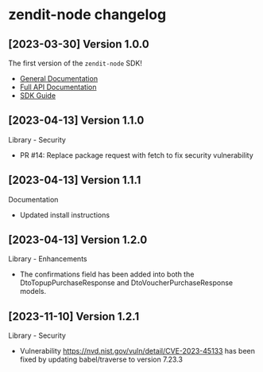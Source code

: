 zendit-node changelog
=====================

[2023-03-30] Version 1.0.0
--------------------------------
The first version of the `zendit-node` SDK!

- [General Documentation](https://developers.zendit.io)
- [Full API Documentation](https://developers.zendit.io/api)
- [SDK Guide](SDK-GUIDE.md)

[2023-04-13] Version 1.1.0
--------------------------------

Library - Security

- PR #14: Replace package request with fetch to fix security vulnerability

[2023-04-13] Version 1.1.1
--------------------------------

Documentation 

- Updated install instructions


[2023-04-13] Version 1.2.0
--------------------------------

Library - Enhancements 

- The confirmations field has been added into both the DtoTopupPurchaseResponse and DtoVoucherPurchaseResponse models.


[2023-11-10] Version 1.2.1
--------------------------------

Library - Security 

- Vulnerability https://nvd.nist.gov/vuln/detail/CVE-2023-45133 has been fixed by updating babel/traverse to version 7.23.3

